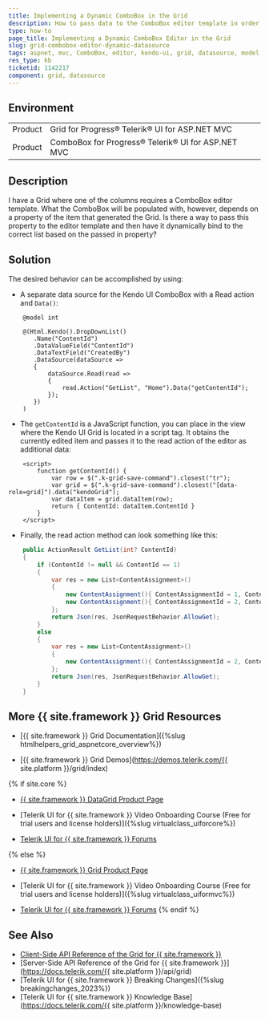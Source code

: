 ```yaml
---
title: Implementing a Dynamic ComboBox in the Grid
description: How to pass data to the ComboBox editor template in order to dynamically determine what it binds to. The ComboBox is used in one of the {{ site.product }} Grid columns.
type: how-to
page_title: Implementing a Dynamic ComboBox Editor in the Grid
slug: grid-combobox-editor-dynamic-datasource
tags: aspnet, mvc, ComboBox, editor, kendo-ui, grid, datasource, model, dynamic, value
res_type: kb
ticketid: 1142217
component: grid, datasource
---
```


## Environment

<table>
 <tr>
  <td>Product</td>
  <td>Grid for Progress® Telerik® UI for ASP.NET MVC</td>
 </tr>
 <tr>
  <td>Product</td>
  <td>ComboBox for Progress® Telerik® UI for ASP.NET MVC</td>
 </tr>
</table>

## Description

I have a Grid where one of the columns requires a ComboBox editor template. What the ComboBox will be populated with, however, depends on a property of the item that generated the Grid. Is there a way to pass this property to the editor template and then have it dynamically bind to the correct list based on the passed in property?

## Solution

The desired behavior can be accomplished by using:

- A separate data source for the Kendo UI ComboBox with a Read action and `Data()`:

```
    @model int

    @(Html.Kendo().DropDownList()
       .Name("ContentId")
       .DataValueField("ContentId")
       .DataTextField("CreatedBy")
       .DataSource(dataSource =>
       {
           dataSource.Read(read =>
           {
               read.Action("GetList", "Home").Data("getContentId");
           });
       })
    )
```

- The `getContentId` is a JavaScript function, you can place in the view where the Kendo UI Grid is located in a script tag. It obtains the currently edited item and passes it to the read action of the editor as additional data:

```
    <script>
        function getContentId() {
            var row = $(".k-grid-save-command").closest("tr");
            var grid = $(".k-grid-save-command").closest("[data-role=grid]").data("kendoGrid");
            var dataItem = grid.dataItem(row);
            return { ContentId: dataItem.ContentId }
        }
    </script>
```

- Finally, the read action method can look something like this:

```C#
    public ActionResult GetList(int? ContentId)
    {
        if (ContentId != null && ContentId == 1)
        {
            var res = new List<ContentAssignment>()
            {
                new ContentAssignment(){ ContentAssignmentId = 1, ContentId = 1, CreatedBy = "One"},
                new ContentAssignment(){ ContentAssignmentId = 2, ContentId = 2, CreatedBy = "Two"}
            };
            return Json(res, JsonRequestBehavior.AllowGet);
        }
        else
        {
            var res = new List<ContentAssignment>()
            {
                new ContentAssignment(){ ContentAssignmentId = 2, ContentId = 2, CreatedBy = "Two"}
            };
            return Json(res, JsonRequestBehavior.AllowGet);
        }
    }
```

## More {{ site.framework }} Grid Resources

* [{{ site.framework }} Grid Documentation]({%slug htmlhelpers_grid_aspnetcore_overview%})

* [{{ site.framework }} Grid Demos](https://demos.telerik.com/{{ site.platform }}/grid/index)

{% if site.core %}
* [{{ site.framework }} DataGrid Product Page](https://www.telerik.com/aspnet-core-ui/grid)

* [Telerik UI for {{ site.framework }} Video Onboarding Course (Free for trial users and license holders)]({%slug virtualclass_uiforcore%})

* [Telerik UI for {{ site.framework }} Forums](https://www.telerik.com/forums/aspnet-core-ui)

{% else %}
* [{{ site.framework }} Grid Product Page](https://www.telerik.com/aspnet-mvc/grid)

* [Telerik UI for {{ site.framework }} Video Onboarding Course (Free for trial users and license holders)]({%slug virtualclass_uiformvc%})

* [Telerik UI for {{ site.framework }} Forums](https://www.telerik.com/forums/aspnet-mvc)
{% endif %}

## See Also

* [Client-Side API Reference of the Grid for {{ site.framework }}](https://docs.telerik.com/kendo-ui/api/javascript/ui/grid)
* [Server-Side API Reference of the Grid for {{ site.framework }}](https://docs.telerik.com/{{ site.platform }}/api/grid)
* [Telerik UI for {{ site.framework }} Breaking Changes]({%slug breakingchanges_2023%})
* [Telerik UI for {{ site.framework }} Knowledge Base](https://docs.telerik.com/{{ site.platform }}/knowledge-base)
